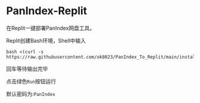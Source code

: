 # PanIndex-Replit
在Replit一键部署PanIndex网盘工具。

Replit创建Bash环境，Shell中输入

```
bash <(curl -s https://raw.githubusercontent.com/ok8023/PanIndex_To_Replit/main/install.sh)
```

回车等待输出完毕

点击绿色`Run`按钮运行

默认密码为:`PanIndex`

